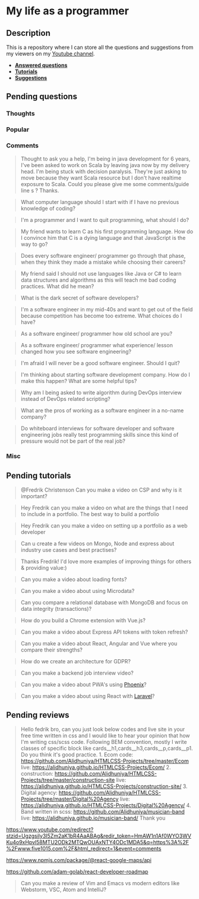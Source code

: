 # My life as a programmer

## Description

This is a repository where I can store all the 
questions and suggestions from my viewers on my [Youtube channel](https://www.youtube.com/user/Fidde12345).

* **[Answered questions](https://www.youtube.com/playlist?list=PLBAZWBMYeVYjXogYQDd1rwVI0c5YoioqU)**
* **[Tutorials](./tutorials.md)**
* **[Suggestions](./suggestions.md)**

## Pending questions

### Thoughts

### Popular

### Comments

> Thought to ask you a help, I'm being in java development for 6 years, I've been asked to work on Scala by leaving java now by my delivery head. I'm being stuck with decision paralysis. They're just asking to move because they want Scala resource but I don't have realtime exposure to Scala. Could you please give me some comments/guide line s ? Thanks.

> What computer language should I start with if I have no previous knowledge of coding?

> I'm a programmer and I want to quit programming, what should I do?

> My friend wants to learn C as his first programming language. How do I convince him that C is a dying language and that JavaScript is the way to go?

> Does every software engineer/ programmer go through that phase, when they think they made a mistake while choosing their careers?

> My friend said I should not use languages like Java or C# to learn data structures and algorithms as this will teach me bad coding practices. What did he mean?

> What is the dark secret of software developers?

> I'm a software engineer in my mid-40s and want to get out of the field because competition has become too extreme. What choices do I have?

> As a software engineer/ programmer how old school are you?

> As a software engineer/ programmer what experience/ lesson changed how you see software engineering?

> I'm afraid I will never be a good software engineer.  Should I quit?

> I'm thinking about starting software development company. How do I make this happen? What are some helpful tips?

> Why am I being asked to write algorithm during DevOps interview instead of DevOps related scripting?

> What are the pros of working as a software engineer in a no-name company?

> Do whiteboard interviews for software developer and software engineering jobs really test programming skills since this kind of pressure would not be part of the real job?

### Misc

## Pending tutorials

> @Fredrik Christenson Can you make a video on CSP and why is it important?

> Hey Fredrik can you make a video on what are the things that I need to include in a portfolio. The best way to build a portfolio

> Hey Fredrik can you make a video on setting up a portfolio as a web developer

> Can u create a few videos on Mongo, Node and express about industry use cases and best practises?

> Thanks Fredrik! I'd love more examples of improving things for others & providing value:)

> Can you make a video about loading fonts?

> Can you make a video about using Microdata?

> Can you compare a relational database with MongoDB and focus on data integrity (transactions)?

> How do you build a Chrome extension with Vue.js?

> Can you make a video about Express API tokens with token refresh?

> Can you make a video about React, Angular and Vue where you compare their strengths?

> How do we create an architecture for GDPR?

> Can you make a backend job interview video?

> Can you make a video about PWA's using [Phoenix](http://phoenixframework.org)?

> Can you make a video about using React with [Laravel](https://laravel.com/)?

## Pending reviews

> Hello fedrik bro, can you just look below codes and live site in your free time written in css  and I would like to hear your opinion that how I'm writing css/scss code. Following BEM convention, mostly I write classes of specific block like cards__h1,cards__h3,cards__p,cards__p1. Do you think it's good practice. 1. Ecom code: https://github.com/Alidhuniya/HTMLCSS-Projects/tree/master/Ecom live: https://alidhuniya.github.io/HTMLCSS-Projects/Ecom/ 2. construction: https://github.com/Alidhuniya/HTMLCSS-Projects/tree/master/construction-site live:  https://alidhuniya.github.io/HTMLCSS-Projects/construction-site/ 3. Digital agency: https://github.com/Alidhuniya/HTMLCSS-Projects/tree/master/Digital%20Agency live:  https://alidhuniya.github.io/HTMLCSS-Projects/Digital%20Agency/ 4. Band written in scss:  https://github.com/Alidhuniya/musician-band live:  https://alidhuniya.github.io/musician-band/ Thank you

https://www.youtube.com/redirect?stzid=Ugzgsily3I5Zm2aK1bR4AaABAg&redir_token=HmAW1n1Af0WYO3WVKu4o9xHpvl58MTU2ODk2MTQwOUAxNTY4ODc1MDA5&q=https%3A%2F%2Fwww.five1015.com%2F&html_redirect=1&event=comments

https://www.npmjs.com/package/@react-google-maps/api

https://github.com/adam-golab/react-developer-roadmap

> Can you make a review of Vim and Emacs vs modern editors like Webstorm, VSC, Atom and IntelliJ?

